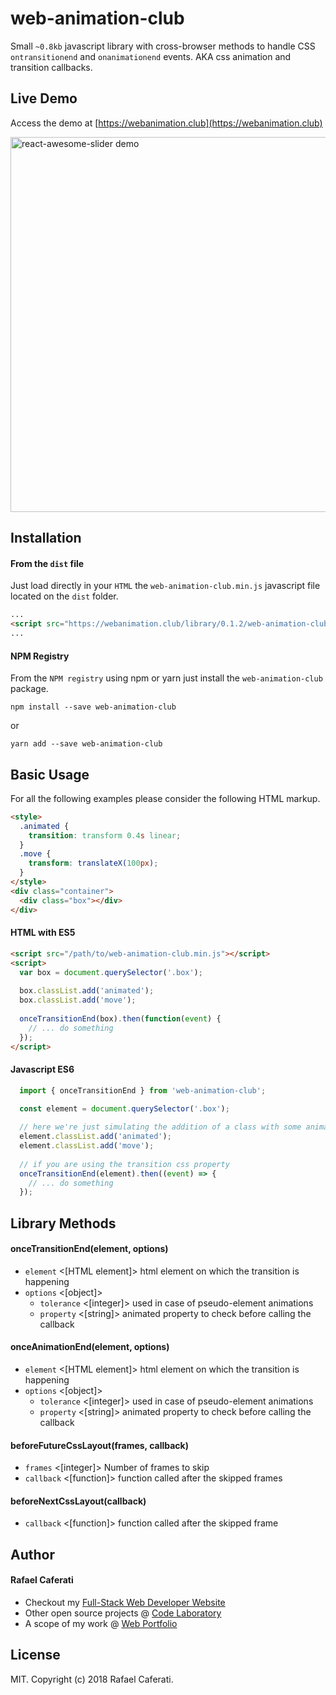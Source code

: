 # web-animation-club
Small `~0.8kb` javascript library with cross-browser methods to handle CSS `ontransitionend` and `onanimationend` events. AKA css animation and transition callbacks.

## Live Demo
Access the demo at [https://webanimation.club](https://webanimation.club)

[<img width="600" alt="react-awesome-slider demo" src="https://github.com/rcaferati/web-animation-club/blob/master/demo/assets/wac-video.gif?raw=true">](https://webanimation.club)

## Installation
#### From the `dist` file
Just load directly in your `HTML` the `web-animation-club.min.js` javascript file located on the `dist` folder.
```html
... 
<script src="https://webanimation.club/library/0.1.2/web-animation-club.min.js"></script>
...
```

#### NPM Registry
From the `NPM registry` using npm or yarn just install the `web-animation-club` package.
```
npm install --save web-animation-club
```
or
```
yarn add --save web-animation-club
```

## Basic Usage
For all the following examples please consider the following HTML markup.
```html
<style>
  .animated {
    transition: transform 0.4s linear;
  }
  .move {
    transform: translateX(100px);
  }
</style>
<div class="container">
  <div class="box"></div>
</div>
```

#### HTML with ES5
```html
<script src="/path/to/web-animation-club.min.js"></script>
<script>
  var box = document.querySelector('.box');
  
  box.classList.add('animated');
  box.classList.add('move');
  
  onceTransitionEnd(box).then(function(event) {
    // ... do something
  });
</script>
```
#### Javascript ES6
```jsx
  import { onceTransitionEnd } from 'web-animation-club';

  const element = document.querySelector('.box');
  
  // here we're just simulating the addition of a class with some animation/transition
  element.classList.add('animated');
  element.classList.add('move');
  
  // if you are using the transition css property
  onceTransitionEnd(element).then((event) => {
    // ... do something
  });
```

## Library Methods

#### onceTransitionEnd(element, options)
- `element` <[HTML element]> html element on which the transition is happening
- `options` <[object]>
  - `tolerance` <[integer]> used in case of pseudo-element animations
  - `property` <[string]> animated property to check before calling the callback

#### onceAnimationEnd(element, options)
- `element` <[HTML element]> html element on which the transition is happening
- `options` <[object]>
  - `tolerance` <[integer]> used in case of pseudo-element animations
  - `property` <[string]> animated property to check before calling the callback
  
#### beforeFutureCssLayout(frames, callback)
- `frames` <[integer]> Number of frames to skip
- `callback` <[function]> function called after the skipped frames

#### beforeNextCssLayout(callback)
- `callback` <[function]> function called after the skipped frame

## Author
#### Rafael Caferati
+ Checkout my <a href="https://caferati.me" title="Full-Stack Web Developer, UI/UX Javascript Specialist" target="_blank">Full-Stack Web Developer Website</a>
+ Other open source projects @ <a title="Web Software Developer Code Laboratory" target="_blank" href="https://caferati.me/labs">Code Laboratory</a>
+ A scope of my work @ <a title="Web Software Developer Portfolio" target="_blank" href="https://caferati.me/portfolio">Web Portfolio</a>

## License

MIT. Copyright (c) 2018 Rafael Caferati.
